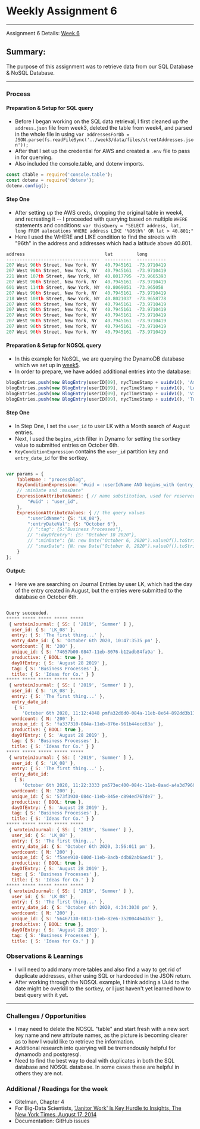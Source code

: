 # Weekly Assignment 6 
---

Assignment 6 Details: [Week 6](https://github.com/leeallennyc/data-structures-fall-2020/blob/master/week6/week6_assignment.md) 

## Summary:
The purpose of this assignment was to retrieve data from our SQL Database & NoSQL Database.

--- 

### Process

#### Preparation & Setup for SQL query
* Before I began working on the SQL data retrieval, I first cleaned up the `address.json` file from week3, deleted the table from week4, and parsed in the whole file in using `var addressesForDb = JSON.parse(fs.readFileSync('../week3/data/files/streetAddresses.json'));`
* After that I set up the credential for AWS and created a `.env` file to pass in for querying.
* Also included the console.table, and dotenv imports. 
```js
const cTable = require('console.table');
const dotenv = require('dotenv');
dotenv.config();
```
#### Step One
* After setting up the AWS creds, dropping the original table in week4, and recreating it -- I proceeded with querying based on multiple `WHERE` statements and conditions:
`var thisQuery = "SELECT address, lat, long FROM aalocations WHERE address LIKE '%96th%' OR lat > 40.801;"`
* Here I used the WHERE and LIKE condition to find the streets with "96th" in the address and addresses which had a latitude above 40.801.

```js
address                              lat         long       
-----------------------------------  ----------  -----------
207 West 96th Street, New York, NY   40.7945161  -73.9710419
207 West 96th Street, New York, NY   40.7945161  -73.9710419
221 West 107th Street, New York, NY  40.8017795  -73.9665393
207 West 96th Street, New York, NY   40.7945161  -73.9710419
601 West 114th Street, New York, NY  40.8069051  -73.965058 
207 West 96th Street, New York, NY   40.7945161  -73.9710419
218 West 108th Street, New York, NY  40.8021037  -73.9658778
207 West 96th Street, New York, NY   40.7945161  -73.9710419
207 West 96th Street, New York, NY   40.7945161  -73.9710419
207 West 96th Street, New York, NY   40.7945161  -73.9710419
207 West 96th Street, New York, NY   40.7945161  -73.9710419
207 West 96th Street, New York, NY   40.7945161  -73.9710419
207 West 96th Street, New York, NY   40.7945161  -73.9710419
```

#### Preparation & Setup for NOSQL query
* In this example for NoSQL, we are querying the DynamoDB database which we set up in [week5](https://github.com/leeallennyc/data-structures-fall-2020/tree/master/week5).
* In order to prepare, we have added additional entries into the database:

```js
blogEntries.push(new BlogEntry(userID[09], nycTimeStamp + uuidv1(), 'Amsterdam Art Show.', 'Art Exhibitions', 'October 10 2020','GEM-Z Exhibition...', 300, uuidv1(), true, ["Spring", "2021"]));
blogEntries.push(new BlogEntry(userID[09], nycTimeStamp + uuidv1(), 'Lenses', 'Business Processes', 'October 8 2020','Putting Mineral Glasses Lenses...', 340, uuidv1(), true, ["Winter", "2020"]));
blogEntries.push(new BlogEntry(userID[09], nycTimeStamp + uuidv1(), 'Vision Series', 'Self-Development', 'October 5 2020', 'Wrapping up the Vision Series', 500, uuidv1(), true, ["Winter", "2020"]));
blogEntries.push(new BlogEntry(userID[09], nycTimeStamp + uuidv1(), 'Tomoe River FP','Product Development', 'October 11 2020', 'Dear Ms.Chensa, ...', 500, uuidv1(), true, ["Spring", "2021"]));
```

#### Step One
* In Step One, I set the `user_id` to user LK with a Month search of August entries.
* Next, I used the `begins_with` filter in Dynamo for setting the sortkey value to submitted entries on October 6th.
* `KeyConditionExpression` contains the `user_id` partition key and `entry_date_id` for the sortkey. 

```js

var params = {
    TableName : "processblog",
    KeyConditionExpression: '#uid = :userIdName AND begins_with (entry_date_id, :entryDateVal)',
    // :minDate and :maxDate"
    ExpressionAttributeNames: { // name substitution, used for reserved words in DynamoDB
        "#uid" : "user_id",
    },
    ExpressionAttributeValues: { // the query values
        ":userIdName": {S: "LK_08"},
        ":entryDateVal": {S: "October 6"},
        // ":tag": {S:"Business Processes"},
        // ":dayOfEntry": {S: "October 10 2020"},
        // ":minDate": {N: new Date("October 6, 2020").valueOf().toString()},
        // ":maxDate": {N: new Date("October 8, 2020").valueOf().toString()}
    }
};

```

#### Output: 

* Here we are searching on Journal Entries by user LK, which had the day of the entry created in August, but the entries were submitted to the database on October 6th.
 
```js

Query succeeded.
***** ***** ***** ***** ***** 
 { wroteinJournal: { SS: [ '2019', 'Summer' ] },
  user_id: { S: 'LK_08' },
  entry: { S: 'The first thing...' },
  entry_date_id: { S: 'October 6th 2020, 10:47:3535 pm' },
  wordcount: { N: '200' },
  unique_id: { S: '74657b00-0847-11eb-8076-b12adb84fa9a' },
  productive: { BOOL: true },
  dayOfEntry: { S: 'August 28 2019' },
  tag: { S: 'Business Processes' },
  title: { S: 'Ideas for Co.' } }
***** ***** ***** ***** ***** 
 { wroteinJournal: { SS: [ '2019', 'Summer' ] },
  user_id: { S: 'LK_08' },
  entry: { S: 'The first thing...' },
  entry_date_id:
   { S:
      'October 6th 2020, 11:12:4848 pmfa32d6d0-084a-11eb-8e64-892dd3b11d02' },
  wordcount: { N: '200' },
  unique_id: { S: 'fa337310-084a-11eb-876e-961b44ecc83a' },
  productive: { BOOL: true },
  dayOfEntry: { S: 'August 28 2019' },
  tag: { S: 'Business Processes' },
  title: { S: 'Ideas for Co.' } }
***** ***** ***** ***** ***** 
 { wroteinJournal: { SS: [ '2019', 'Summer' ] },
  user_id: { S: 'LK_08' },
  entry: { S: 'The first thing...' },
  entry_date_id:
   { S:
      'October 6th 2020, 11:22:3333 pm573ec400-084c-11eb-8aad-a4a3d79603e8' },
  wordcount: { N: '200' },
  unique_id: { S: '573f3930-084c-11eb-845e-c894ed767de7' },
  productive: { BOOL: true },
  dayOfEntry: { S: 'August 28 2019' },
  tag: { S: 'Business Processes' },
  title: { S: 'Ideas for Co.' } }
***** ***** ***** ***** ***** 
 { wroteinJournal: { SS: [ '2019', 'Summer' ] },
  user_id: { S: 'LK_08' },
  entry: { S: 'The first thing...' },
  entry_date_id: { S: 'October 6th 2020, 3:56:011 pm' },
  wordcount: { N: '200' },
  unique_id: { S: 'f5aee910-080d-11eb-8acb-ddb82ab6aed1' },
  productive: { BOOL: true },
  dayOfEntry: { S: 'August 28 2019' },
  tag: { S: 'Business Processes' },
  title: { S: 'Ideas for Co.' } }
***** ***** ***** ***** ***** 
 { wroteinJournal: { SS: [ '2019', 'Summer' ] },
  user_id: { S: 'LK_08' },
  entry: { S: 'The first thing...' },
  entry_date_id: { S: 'October 6th 2020, 4:34:3030 pm' },
  wordcount: { N: '200' },
  unique_id: { S: '56467130-0813-11eb-82e6-3520044643b3' },
  productive: { BOOL: true },
  dayOfEntry: { S: 'August 28 2019' },
  tag: { S: 'Business Processes' },
  title: { S: 'Ideas for Co.' } }

```

### Observations & Learnings
* I will need to add many more tables and also find a way to get rid of duplicate addresses, either using SQL or hardcoded in the JSON return.
* After working through the NOSQL example, I think adding a Uuid to the date might be overkill to the sortkey, or I just haven't yet learned how to best query with it yet. 

---
### Challenges / Opportunities
* I may need to delete the NOSQL "table" and start fresh with a new sort key name and new attribute names, as the picture is becoming clearer as to how I would like to retrieve the information.
* Additional research into querying will be tremendously helpful for dynamodb and postgresql.
* Need to find the best way to deal with duplicates in both the SQL database and NOSQL database. In some cases these are helpful in others they are not. 

### Additional / Readings for the week
* Gitelman, Chapter 4
* For Big-Data Scientists, ['Janitor Work' Is Key Hurdle to Insights, The New York Times, August 17, 2014](https://www.nytimes.com/2014/08/18/technology/for-big-data-scientists-hurdle-to-insights-is-janitor-work.html?smid=pl-share)
* Documentation: GitHub issues
